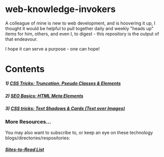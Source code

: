 # web-knowledge-invokers
A colleague of mine is new to web development, and is hoovering it up, I thought it would be helpful to pull together daily and weekly "heads up" items for him, others, and even I, to digest - this repository is the output of that endeavour.

I hope it can serve a purpose - one can hope!


# Contents
##### 1) [CSS Tricks: Truncation, Pseudo Classes & Elements](./episodes/1.md)
##### 2) [SEO Basics: HTML Meta Elements](./episodes/2.md)
##### 3) [CSS tricks: Text Shadows & Cards (Text over Images)](./episodes/3.md)

### More Resources...
You may also want to subscribe to, or keep an eye on these technology blogs/directories/respositories:
##### [Sites-to-Read List](./resources/sites-to-read.md)

